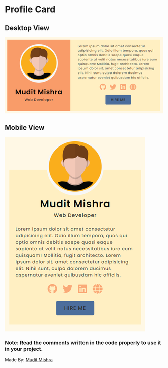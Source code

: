 # Profile Card

## Desktop View
![Profile-Card](./desktop%20view.png)

## Mobile View
![Profile-Card](./mobile%20view.png)

### Note: Read the comments written in the code properly to use it in your project.

Made By: [Mudit Mishra](https://twitter.com/muditwt)